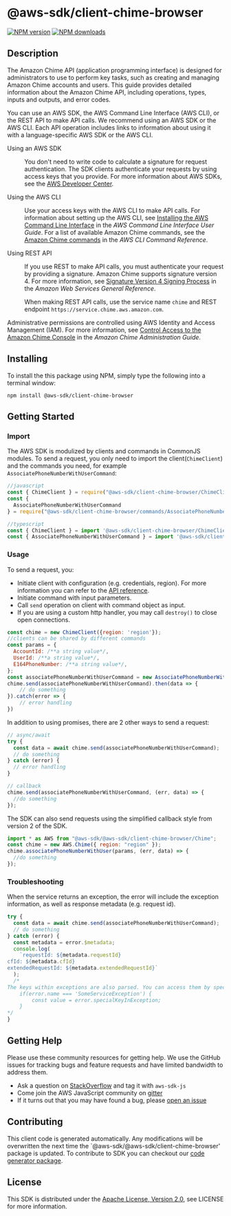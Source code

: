 # @aws-sdk/client-chime-browser

[![NPM version](https://img.shields.io/npm/v/@aws-sdk/client-chime-browser/preview.svg)](https://www.npmjs.com/package/@aws-sdk/client-chime-browser)
[![NPM downloads](https://img.shields.io/npm/dm/@aws-sdk/client-chime-browser.svg)](https://www.npmjs.com/package/@aws-sdk/client-chime-browser)

## Description

<p>The Amazon Chime API (application programming interface) is designed for administrators to use to perform key tasks, such as creating and managing Amazon Chime accounts and users. This guide provides detailed information about the Amazon Chime API, including operations, types, inputs and outputs, and error codes.</p> <p>You can use an AWS SDK, the AWS Command Line Interface (AWS CLI), or the REST API to make API calls. We recommend using an AWS SDK or the AWS CLI. Each API operation includes links to information about using it with a language-specific AWS SDK or the AWS CLI.</p> <dl> <dt>Using an AWS SDK</dt> <dd> <p>You don't need to write code to calculate a signature for request authentication. The SDK clients authenticate your requests by using access keys that you provide. For more information about AWS SDKs, see the <a href="http://aws.amazon.com/developer/">AWS Developer Center</a>.</p> </dd> <dt>Using the AWS CLI</dt> <dd> <p>Use your access keys with the AWS CLI to make API calls. For information about setting up the AWS CLI, see <a href="https://docs.aws.amazon.com/cli/latest/userguide/installing.html">Installing the AWS Command Line Interface</a> in the <i>AWS Command Line Interface User Guide</i>. For a list of available Amazon Chime commands, see the <a href="https://docs.aws.amazon.com/cli/latest/reference/chime/index.html">Amazon Chime commands</a> in the <i>AWS CLI Command Reference</i>.</p> </dd> <dt>Using REST API</dt> <dd> <p>If you use REST to make API calls, you must authenticate your request by providing a signature. Amazon Chime supports signature version 4. For more information, see <a href="https://docs.aws.amazon.com/general/latest/gr/signature-version-4.html">Signature Version 4 Signing Process</a> in the <i>Amazon Web Services General Reference</i>.</p> <p>When making REST API calls, use the service name <code>chime</code> and REST endpoint <code>https://service.chime.aws.amazon.com</code>.</p> </dd> </dl> <p>Administrative permissions are controlled using AWS Identity and Access Management (IAM). For more information, see <a href="https://docs.aws.amazon.com/chime/latest/ag/control-access.html">Control Access to the Amazon Chime Console</a> in the <i>Amazon Chime Administration Guide</i>.</p>

## Installing

To install the this package using NPM, simply type the following into a terminal window:

```
npm install @aws-sdk/client-chime-browser
```

## Getting Started

### Import

The AWS SDK is modulized by clients and commands in CommonJS modules. To send a request, you only need to import the client(`ChimeClient`) and the commands you need, for example `AssociatePhoneNumberWithUserCommand`:

```javascript
//javascript
const { ChimeClient } = require("@aws-sdk/client-chime-browser/ChimeClient");
const {
  AssociatePhoneNumberWithUserCommand
} = require("@aws-sdk/client-chime-browser/commands/AssociatePhoneNumberWithUserCommand");
```

```javascript
//typescript
const { ChimeClient } = import '@aws-sdk/client-chime-browser/ChimeClient';
const { AssociatePhoneNumberWithUserCommand } = import '@aws-sdk/client-chime-browser/commands/AssociatePhoneNumberWithUserCommand';
```

### Usage

To send a request, you:

- Initiate client with configuration (e.g. credentials, region). For more information you can refer to the [API reference][].
- Initiate command with input parameters.
- Call `send` operation on client with command object as input.
- If you are using a custom http handler, you may call `destroy()` to close open connections.

```javascript
const chime = new ChimeClient({region: 'region'});
//clients can be shared by different commands
const params = {
  AccountId: /**a string value*/,
  UserId: /**a string value*/,
  E164PhoneNumber: /**a string value*/,
};
const associatePhoneNumberWithUserCommand = new AssociatePhoneNumberWithUserCommand(params);
chime.send(associatePhoneNumberWithUserCommand).then(data => {
    // do something
}).catch(error => {
    // error handling
})
```

In addition to using promises, there are 2 other ways to send a request:

```javascript
// async/await
try {
  const data = await chime.send(associatePhoneNumberWithUserCommand);
  // do something
} catch (error) {
  // error handling
}
```

```javascript
// callback
chime.send(associatePhoneNumberWithUserCommand, (err, data) => {
  //do something
});
```

The SDK can also send requests using the simplified callback style from version 2 of the SDK.

```javascript
import * as AWS from "@aws-sdk/@aws-sdk/client-chime-browser/Chime";
const chime = new AWS.Chime({ region: "region" });
chime.associatePhoneNumberWithUser(params, (err, data) => {
  //do something
});
```

### Troubleshooting

When the service returns an exception, the error will include the exception information, as well as response metadata (e.g. request id).

```javascript
try {
  const data = await chime.send(associatePhoneNumberWithUserCommand);
  // do something
} catch (error) {
  const metadata = error.$metadata;
  console.log(
    `requestId: ${metadata.requestId}
cfId: ${metadata.cfId}
extendedRequestId: ${metadata.extendedRequestId}`
  );
  /*
The keys within exceptions are also parsed. You can access them by specifying exception names:
    if(error.name === 'SomeServiceException') {
        const value = error.specialKeyInException;
    }
*/
}
```

## Getting Help

Please use these community resources for getting help. We use the GitHub issues for tracking bugs and feature requests and have limited bandwidth to address them.

- Ask a question on [StackOverflow](https://stackoverflow.com/questions/tagged/aws-sdk-js) and tag it with `aws-sdk-js`
- Come join the AWS JavaScript community on [gitter](https://gitter.im/aws/aws-sdk-js-v3)
- If it turns out that you may have found a bug, please [open an issue](https://github.com/aws/aws-sdk-js-v3/issues)

## Contributing

This client code is generated automatically. Any modifications will be overwritten the next time the `@aws-sdk/@aws-sdk/client-chime-browser' package is updated. To contribute to SDK you can checkout our [code generator package][].

## License

This SDK is distributed under the
[Apache License, Version 2.0](http://www.apache.org/licenses/LICENSE-2.0),
see LICENSE for more information.

[code generator package]: https://github.com/aws/aws-sdk-js-v3/tree/master/packages/service-types-generator
[api reference]: https://docs.aws.amazon.com/AWSJavaScriptSDK/latest/
